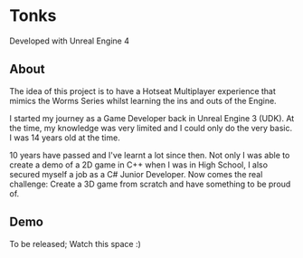 # Tonks
Developed with Unreal Engine 4

## About

The idea of this project is to have a Hotseat Multiplayer experience that mimics the Worms Series whilst learning the ins and outs of the Engine.

I started my journey as a Game Developer back in Unreal Engine 3 (UDK). At the time, my knowledge was very limited and I could only do the very basic. I was 14 years old at the time.

10 years have passed and I've learnt a lot since then. Not only I was able to create a demo of a 2D game in C++ when I was in High School, I also secured myself a job as a C# Junior Developer. Now comes the real challenge: Create a 3D game from scratch and have something to be proud of.

## Demo

To be released; Watch this space :)
